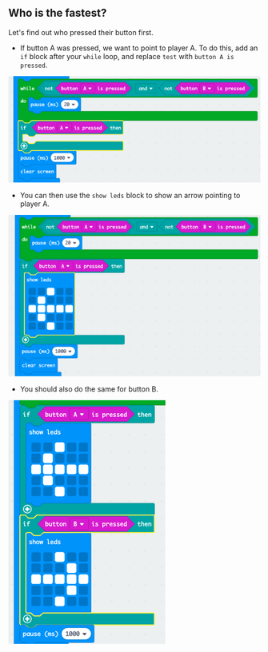 ## Who is the fastest?

Let's find out who pressed their button first.

+ If button A was pressed, we want to point to player A. To do this, add an `if` block after your `while` loop, and replace `test` with `button A is pressed`.

![captura de pantalla](images/reaction-if-a.png)

+ You can then use the `show leds` block to show an arrow pointing to player A.

![captura de pantalla](images/reaction-if-a-show.png)

+ You should also do the same for button B.

![captura de pantalla](images/reaction-if-b-show.png)